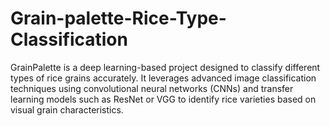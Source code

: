 # Grain-palette-Rice-Type-Classification
GrainPalette is a deep learning-based project designed to classify different types of rice grains accurately. It leverages advanced image classification techniques using convolutional neural networks (CNNs) and transfer learning models such as ResNet or VGG to identify rice varieties based on visual grain characteristics.
